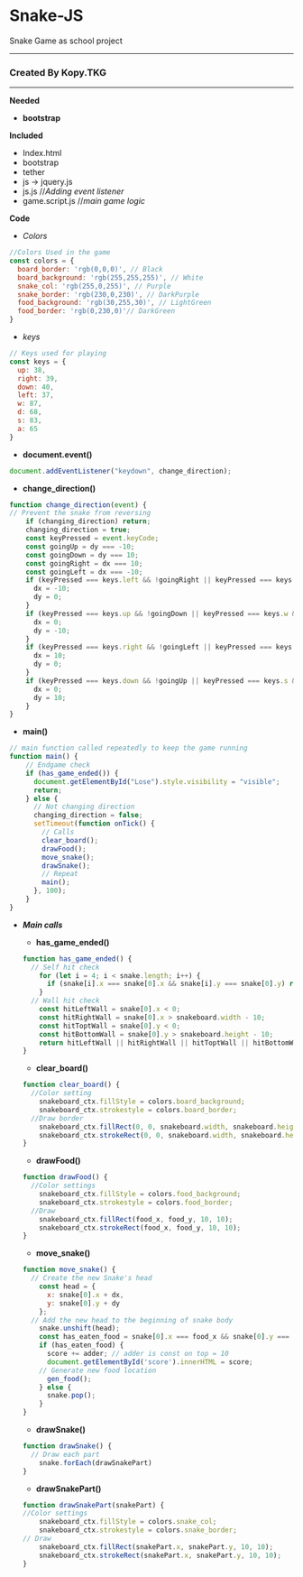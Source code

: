 # Snake-JS
 Snake Game as school project
***
### Created By Kopy.TKG
***
**Needed**
- **bootstrap**


**Included**
- Index.html
- bootstrap
- tether
- js -> jquery.js
- js.js //*Adding event listener*
- game.script.js //*main game logic*

**Code**

* *Colors*
```javascript
//Colors Used in the game
const colors = {
  board_border: 'rgb(0,0,0)', // Black
  board_background: 'rgb(255,255,255)', // White
  snake_col: 'rgb(255,0,255)', // Purple
  snake_border: 'rgb(230,0,230)', // DarkPurple
  food_background: 'rgb(30,255,30)', // LightGreen
  food_border: 'rgb(0,230,0)'// DarkGreen
}
```

* *keys*
```javascript
// Keys used for playing
const keys = {
  up: 38,
  right: 39,
  down: 40,
  left: 37,
  w: 87,
  d: 68,
  s: 83,
  a: 65
}
```

* **document.event()**
```javascript
document.addEventListener("keydown", change_direction);
```
  * **change_direction()**
  ```javascript
  function change_direction(event) {
  // Prevent the snake from reversing
      if (changing_direction) return;
      changing_direction = true;
      const keyPressed = event.keyCode;
      const goingUp = dy === -10;
      const goingDown = dy === 10;
      const goingRight = dx === 10;
      const goingLeft = dx === -10;
      if (keyPressed === keys.left && !goingRight || keyPressed === keys.a && !goingRight) {
        dx = -10;
        dy = 0;
      }
      if (keyPressed === keys.up && !goingDown || keyPressed === keys.w && !goingDown) {
        dx = 0;
        dy = -10;
      }
      if (keyPressed === keys.right && !goingLeft || keyPressed === keys.d && !goingLeft) {
        dx = 10;
        dy = 0;
      }
      if (keyPressed === keys.down && !goingUp || keyPressed === keys.s && !goingUp) {
        dx = 0;
        dy = 10;
      }
  }
  ```

* **main()**
```javascript
// main function called repeatedly to keep the game running
function main() {
    // Endgame check
    if (has_game_ended()) {
      document.getElementById("Lose").style.visibility = "visible";
      return;
    } else {
      // Not changing direction
      changing_direction = false;
      setTimeout(function onTick() {
        // Calls
        clear_board();
        drawFood();
        move_snake();
        drawSnake();
        // Repeat
        main();
      }, 100);
    }
}
```

* ***Main calls***

  * **has_game_ended()**
  ```javascript
  function has_game_ended() {
    // Self hit check
      for (let i = 4; i < snake.length; i++) {
        if (snake[i].x === snake[0].x && snake[i].y === snake[0].y) return true
      }
    // Wall hit check
      const hitLeftWall = snake[0].x < 0;
      const hitRightWall = snake[0].x > snakeboard.width - 10;
      const hitToptWall = snake[0].y < 0;
      const hitBottomWall = snake[0].y > snakeboard.height - 10;
      return hitLeftWall || hitRightWall || hitToptWall || hitBottomWall
  }
  ```

  * **clear_board()**
  ```javascript
  function clear_board() {
    //Color setting
      snakeboard_ctx.fillStyle = colors.board_background;
      snakeboard_ctx.strokestyle = colors.board_border;
    //Draw border
      snakeboard_ctx.fillRect(0, 0, snakeboard.width, snakeboard.height);
      snakeboard_ctx.strokeRect(0, 0, snakeboard.width, snakeboard.height);
  }
  ```

  * **drawFood()**
  ```javascript
  function drawFood() {
    //Color settings
      snakeboard_ctx.fillStyle = colors.food_background;
      snakeboard_ctx.strokestyle = colors.food_border;
    //Draw
      snakeboard_ctx.fillRect(food_x, food_y, 10, 10);
      snakeboard_ctx.strokeRect(food_x, food_y, 10, 10);
  }
  ```

  * **move_snake()**
  ```javascript
  function move_snake() {
    // Create the new Snake's head
      const head = {
        x: snake[0].x + dx,
        y: snake[0].y + dy
      };
    // Add the new head to the beginning of snake body
      snake.unshift(head);
      const has_eaten_food = snake[0].x === food_x && snake[0].y === food_y;
      if (has_eaten_food) {
        score += adder; // adder is const on top = 10
        document.getElementById('score').innerHTML = score;
      // Generate new food location
        gen_food();
      } else {
        snake.pop();
      }
  }
  ```

  * **drawSnake()**
  ```javascript
  function drawSnake() {
    // Draw each part
      snake.forEach(drawSnakePart)
  }
  ```

    * **drawSnakePart()**
    ```javascript
    function drawSnakePart(snakePart) {
    //Color settings
        snakeboard_ctx.fillStyle = colors.snake_col;
        snakeboard_ctx.strokestyle = colors.snake_border;
    // Draw
        snakeboard_ctx.fillRect(snakePart.x, snakePart.y, 10, 10);
        snakeboard_ctx.strokeRect(snakePart.x, snakePart.y, 10, 10);
    }
    ```
